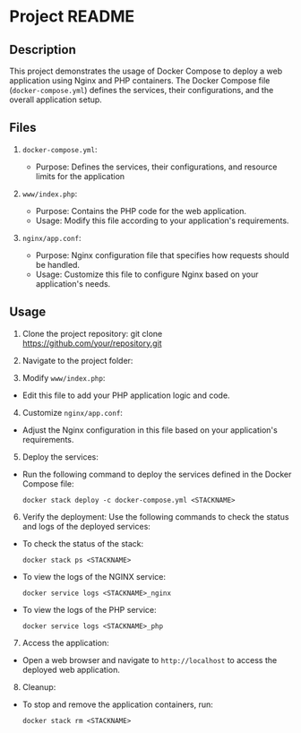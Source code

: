 # Project README

## Description

This project demonstrates the usage of Docker Compose to deploy a web application using Nginx and PHP containers. The Docker Compose file (`docker-compose.yml`) defines the services, their configurations, and the overall application setup. 

## Files

1. `docker-compose.yml`: 
   - Purpose: Defines the services, their configurations, and resource limits for the application

2. `www/index.php`:
   - Purpose: Contains the PHP code for the web application.
   - Usage: Modify this file according to your application's requirements.

3. `nginx/app.conf`:
   - Purpose: Nginx configuration file that specifies how requests should be handled.
   - Usage: Customize this file to configure Nginx based on your application's needs.

## Usage

1. Clone the project repository:
git clone https://github.com/your/repository.git

2. Navigate to the project folder:

3. Modify `www/index.php`:
- Edit this file to add your PHP application logic and code.

4. Customize `nginx/app.conf`:
- Adjust the Nginx configuration in this file based on your application's requirements.

5. Deploy the services: 
- Run the following command to deploy the services defined in the Docker Compose file:
  ```
  docker stack deploy -c docker-compose.yml <STACKNAME>
  ```
6. Verify the deployment: Use the following commands to check the status and logs of the deployed services:
- To check the status of the stack:
  ```
  docker stack ps <STACKNAME>
  ```
- To view the logs of the NGINX service:
  ```
  docker service logs <STACKNAME>_nginx
  ```
- To view the logs of the PHP service:
  ```
  docker service logs <STACKNAME>_php
  ```
7. Access the application:
- Open a web browser and navigate to `http://localhost` to access the deployed web application.

8. Cleanup:
- To stop and remove the application containers, run:
  ```
  docker stack rm <STACKNAME>
  ```
